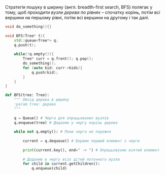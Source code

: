 
Стратегія пошуку в ширину (англ.
breadth-first search, BFS) полягає у
тому, щоб _проходити вузли дерева
по рівнях_ – спочатку корінь, потім
всі вершини на першому рівні, потім
всі вершини на другому і так далі.
```c++
void do_something(){}  
  
void BFS(Tree* t){  
    std::queue<Tree*> q;  
    q.push(t);  
  
    while(!q.empty()){  
        Tree* curr = q.front(); q.pop();  
        do_something();  
        for (auto kid: curr->kids){  
            q.push(kid);  
        } 
    }
}
```

```python
def BFS(tree: Tree):
	""" Обхід дерева в ширину
	:param tree: дерево
	"""
	
	q = Queue() # Черга для опрацьованих вузлів
	q.enqueue(tree) # Додаємо у чергу корінь дерева
	
	while not q.empty(): # Поки черга не порожня
	
		current = q.dequeue() # Беремо перший елемент з черги
		
		print(current.key(), end=" -> ") # Опрацьовуємо взятий елемент
		
		# Додаємо в чергу всіх дітей поточного вузла
		for child in current.getChildren():
			q.enqueue(child)
```
